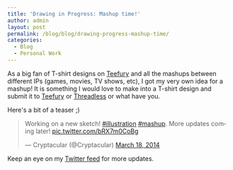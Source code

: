 ```yaml
---
title: 'Drawing in Progress: Mashup time!'
author: admin
layout: post
permalink: /blog/blog/drawing-progress-mashup-time/
categories:
  - Blog
  - Personal Work
---
```

As a big fan of T-shirt designs on <a href="http://www.teefury.com/" target="_blank">Teefury</a> and all the mashups between different IPs (games, movies, TV shows, etc), I got my very own idea for a mashup! It is something I would love to make into a T-shirt design and submit it to <a href="http://www.teefury.com/" target="_blank">Teefury</a> or <a href="https://www.threadless.com/" target="_blank">Threadless</a> or what have you.

Here's a bit of a teaser ;)

<blockquote class="twitter-tweet" width="550">
  <p lang="en" dir="ltr">
    Working on a new sketch! <a href="https://twitter.com/hashtag/illustration?src=hash">#illustration</a> <a href="https://twitter.com/hashtag/mashup?src=hash">#mashup</a>. More updates coming later! <a href="http://t.co/bRX7m0CoBg">pic.twitter.com/bRX7m0CoBg</a>
  </p>
  
  <p>
    &mdash; Cryptacular (@Cryptacular) <a href="https://twitter.com/Cryptacular/status/445829129720438784">March 18, 2014</a>
  </p>
</blockquote>



Keep an eye on my <a href="https://twitter.com/Cryptacular" target="_blank">Twitter feed</a> for more updates.